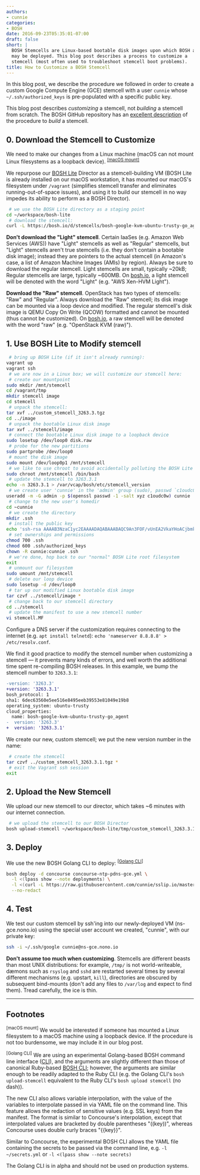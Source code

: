 ```yaml
---
authors:
- cunnie
categories:
- BOSH
date: 2016-09-23T05:35:01-07:00
draft: false
short: |
  BOSH Stemcells are Linux-based bootable disk images upon which BOSH applications
  may be deployed. This blog post describes a process to customize a
  stemcell (most often used to troubleshoot stemcell boot problems).
title: How to Customize a BOSH Stemcell
---
```


In this blog post, we describe the procedure we followed in order to create a
custom Google Compute Engine (GCE) stemcell with a user `cunnie` whose
`~/.ssh/authorized_keys` is pre-populated with a specific public key.

<div class="alert alert-info" role="alert">

This blog post describes <i>customizing</i> a stemcell, not <i>building</i> a
stemcell from scratch. The BOSH GitHub repository has an <a class="alert-link"
href="https://github.com/cloudfoundry/bosh/tree/4115bef082722ec24d69d41d0deb54017679c94c/bosh-stemcell">excellent
description</a> of the procedure to <i>build</i> a stemcell.

</div>

## 0. Download the Stemcell to Customize

We need to make our changes from a Linux machine (macOS can not mount Linux
filesystems as a loopback device). <sup><a href="#macos_mount" class="alert-link">[macOS mount]</a></sup>

We repurpose our [BOSH Lite](https://github.com/cloudfoundry/bosh-lite) Director
as a stemcell-building VM (BOSH Lite is already installed on our macOS
workstation, it has mounted our macOS's filesystem under `/vagrant` (simplifies
stemcell transfer and eliminates running-out-of-space issues), and using it to
build our stemcell in no way impedes its ability to perform as a BOSH Director).

```bash
 # we use the BOSH Lite directory as a staging point
cd ~/workspace/bosh-lite
 # download the stemcell:
curl -L https://bosh.io/d/stemcells/bosh-google-kvm-ubuntu-trusty-go_agent?v=3263.3 -o tmp/custom_stemcell_3263.3.tgz
```

<div class="alert alert-warning" role="alert">

<b>Don't download the "Light" stemcell</b>. Certain IaaSes (e.g. Amazon Web
Services (AWS)) have "Light" stemcells as well as "Regular" stemcells, but
"Light" stemcells aren't true stemcells (i.e. they don't contain a bootable disk
image); instead they are pointers to the actual stemcell (in Amazon's case, a
list of Amazon Machine Images (AMIs) by region). Always be sure to download the
regular stemcell. Light stemcells are small, typically ~20kB; Regular stemcells
are large, typically ~600MB. On <a class="alert-link"
href="http://bosh.io/">bosh.io</a>, a light stemcell will be denoted with the
word "Light" (e.g. "AWS Xen-HVM Light").

</div>

<div class="alert alert-warning" role="alert">

<b>Download the "Raw" stemcell</b>. OpenStack has two types of stemcells: "Raw"
and "Regular". Always download the "Raw" stemcell; its disk image can be mounted
via a loop device and modified. The regular stemcell's disk image is QEMU Copy
On Write (QCOW) formatted and cannot be mounted (thus cannot be customized). On
<a class="alert-link" href="http://bosh.io/">bosh.io</a>, a raw stemcell will be
denoted with the word "raw" (e.g. "OpenStack KVM (raw)").

</div>

## 1. Use BOSH Lite to Modify stemcell

```bash
 # bring up BOSH Lite (if it isn't already running):
vagrant up
vagrant ssh
 # we are now in a Linux box; we will customize our stemcell here:
 # create our mountpoint
sudo mkdir /mnt/stemcell
cd /vagrant/tmp
mkdir stemcell image
cd stemcell
 # unpack the stemcell:
tar xvf ../custom_stemcell_3263.3.tgz
cd ../image
 # unpack the bootable Linux disk image
tar xvf ../stemcell/image
 # connect the bootable Linux disk image to a loopback device
sudo losetup /dev/loop0 disk.raw
 # probe for the new partitions
sudo partprobe /dev/loop0
 # mount the disk image
sudo mount /dev/loop0p1 /mnt/stemcell
 # we like to use chroot to avoid accidentally polluting the BOSH Lite filesystem
sudo chroot /mnt/stemcell /bin/bash
 # update the stemcell to 3263.3.1
echo -n 3263.3.1 > /var/vcap/bosh/etc/stemcell_version
 # we create user 'cunnie' in the 'admin' group (sudo), passwd `c1oudc0w`
useradd -m -G admin -p $(openssl passwd -1 -salt xyz c1oudc0w) cunnie
 # change to the new user's homedir
cd ~cunnie
 # we create the directory
mkdir .ssh
 # install the public key
echo 'ssh-rsa AAAAB3NzaC1yc2EAAAADAQABAAABAQC9An3FOF/vUnEA2VkaYHoACjbmk3G4yAHE3lXnGpIhz3EV5k4B5RzEFKZnAIFcX18eBjYQIN9xQO0L9xkhlCyrQHrnXBjCDwt/BuQSiRvp3tlx9g0tGyuuJRI5n656Shc7w/g4UbrQWUBdLKjxTT4kTgAdK+1pgDbhAXdPtMwt4D/sz5OEFdf5O5Cp+0spxC+Ctdb94taZhScqB4xt6dRl7bwI28vZdq6Sjg/hbMBbTXzSJ17+ql8LJtXiUHO5W7MwNtKdZmlglOUy3CEIwDz3FdI9zKEfnfpfosp/hu+07/8Y02+U/fsjQyJy8ZCSsGY2e2XpvNNVj/3mnj8fP5cX cunnie@nono.io' > .ssh/authorized_keys
 # set ownerships and permissions
chmod 700 .ssh
chmod 600 .ssh/authorized_keys
chown -R cunnie:cunnie .ssh
 # we're done, hop back to our "normal" BOSH Lite root filesystem
exit
 # unmount our filesystem
sudo umount /mnt/stemcell
 # delete our loop device
sudo losetup -d /dev/loop0
 # tar up our modified Linux bootable disk image
tar czvf ../stemcell/image *
 # change back to our stemcell directory
cd ../stemcell
 # update the manifest to use a new stemcell number
vi stemcell.MF
```

<div class="alert alert-success" role="alert">

Configure a DNS server if the customization requires connecting to the internet
(e.g. `apt install telnetd`): `echo 'nameserver 8.8.8.8' > /etc/resolv.conf`.

</div>

<p />

We find it good practice to modify the stemcell number when customizing a
stemcell — it prevents many kinds of errors, and well worth the additional time
spent  re-compiling BOSH releases. In this example, we bump the stemcell number
to `3263.3.1`:

```diff
-version: '3263.3'
+version: '3263.3.1'
bosh_protocol: 1
sha1: 6dec63560e5ee516e8495eeb39553e81049e19b8
operating_system: ubuntu-trusty
cloud_properties:
  name: bosh-google-kvm-ubuntu-trusty-go_agent
-  version: '3263.3'
+  version: '3263.3.1'
```

We create our new, custom stemcell; we put the new version number in the name:

```bash
 # create the stemcell
tar czvf ../custom_stemcell_3263.3.1.tgz *
 # exit the Vagrant ssh session
exit
```

## 2. Upload the New Stemcell

We upload our new stemcell to our director, which takes ~6 minutes with our
internet connection.

```bash
 # we upload the stemcell to our BOSH Director
bosh upload-stemcell ~/workspace/bosh-lite/tmp/custom_stemcell_3263.3.1.tgz
```

## 3. Deploy

We use the new BOSH Golang CLI to deploy: <sup>[[Golang CLI](#golangcli)]</sup>

```bash
bosh deploy -d concourse concourse-ntp-pdns-gce.yml \
  -l <(lpass show --note deployments) \
  -l <(curl -L https://raw.githubusercontent.com/cunnie/sslip.io/master/conf/sslip.io%2Bnono.io.yml) \
  --no-redact
```

## 4. Test

We test our custom stemcell by ssh'ing into our newly-deployed VM
(ns-gce.nono.io) using the special user account we created, "cunnie", with our
private key:

```bash
ssh -i ~/.ssh/google cunnie@ns-gce.nono.io
```

<div class="alert alert-warning" role="alert">

<b>Don't assume too much when customizing</b>. Stemcells are different beasts
than most UNIX distributions: for example, `/tmp/` is not world-writeable,
d&aelig;mons such as `rsyslog` and `sshd` are restarted several times by several
different mechanisms (e.g. upstart, `kill`), directories are obscured by
subsequent bind-mounts (don't add any files to `/var/log` and expect to find
them). Tread carefully, the ice is thin.

</div>

---

## Footnotes

<a name="macos_mount"><sup>[macOS mount]</sup></a> We would be interested if
someone has mounted a Linux filesystem to a macOS machine using a loopback
device. If the procedure is not too burdensome, we may include it in our blog
post.

<a name="golangcli"><sup>[Golang CLI]</sup></a> We are using an experimental
Golang-based BOSH command line interface
([CLI](https://github.com/cloudfoundry/bosh-cli)), and the arguments are
slightly different than those of canonical Ruby-based [BOSH
CLI](https://github.com/cloudfoundry/bosh/tree/master/bosh_cli); however, the
arguments are similar enough to be readily adapted to the Ruby CLI (e.g. the
Golang CLI's `bosh upload-stemcell` equivalent to the Ruby CLI's `bosh upload
stemcell` (no dash)).

The new CLI also allows variable interpolation, with the value of the variables
to interpolate passed in via YAML file on the command line. This feature allows
the redaction of sensitive values (e.g. SSL keys) from the manifest. The format
is similar to Concourse's interpolation, except that interpolated values are
bracketed by double parentheses "((key))", whereas Concourse uses double curly
braces "{{key}}".

Similar to Concourse, the experimental BOSH CLI allows the YAML file containing
the secrets to be passed via the command line, e.g. `-l ~/secrets.yml` or
`-l <(lpass show --note secrets)`

The Golang CLI is in alpha and should not be used on production systems.
